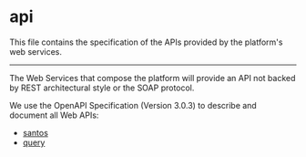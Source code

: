# api

This file contains the specification of the APIs provided by the platform's web services.

---

The Web Services that compose the platform will provide an API not backed by REST architectural style or the SOAP protocol.

We use the OpenAPI Specification (Version 3.0.3) to describe and document all Web APIs:

- [santos](src/schemas/api/santos.yaml)
- [query](src/schemas/api/query.yaml)